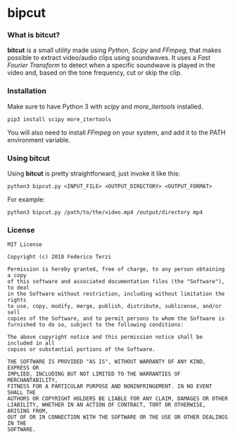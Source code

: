 # bipcut
### What is bitcut?

**bitcut** is a small utility made using *Python*, *Scipy* and *FFmpeg*, that makes possible to extract video/audio clips using soundwaves. It uses a *Fast Fourier Transform* to detect when a specific soundwave is played in the video and, based on the tone frequency, cut or skip the clip.

### Installation

Make sure to have Python 3 with *scipy* and *more_itertools* installed.

`pip3 install scipy more_itertools`

You will also need to install *FFmpeg* on your system, and add it to the PATH environment variable.

### Using bitcut

Using **bitcut** is pretty straightforward, just invoke it like this:

`python3 bipcut.py <INPUT_FILE> <OUTPUT_DIRECTORY> <OUTPUT_FORMAT>`

For example: 

`python3 bipcut.py /path/to/the/video.mp4 /output/directory mp4`

### License

```
MIT License

Copyright (c) 2018 Federico Terzi

Permission is hereby granted, free of charge, to any person obtaining a copy
of this software and associated documentation files (the "Software"), to deal
in the Software without restriction, including without limitation the rights
to use, copy, modify, merge, publish, distribute, sublicense, and/or sell
copies of the Software, and to permit persons to whom the Software is
furnished to do so, subject to the following conditions:

The above copyright notice and this permission notice shall be included in all
copies or substantial portions of the Software.

THE SOFTWARE IS PROVIDED "AS IS", WITHOUT WARRANTY OF ANY KIND, EXPRESS OR
IMPLIED, INCLUDING BUT NOT LIMITED TO THE WARRANTIES OF MERCHANTABILITY,
FITNESS FOR A PARTICULAR PURPOSE AND NONINFRINGEMENT. IN NO EVENT SHALL THE
AUTHORS OR COPYRIGHT HOLDERS BE LIABLE FOR ANY CLAIM, DAMAGES OR OTHER
LIABILITY, WHETHER IN AN ACTION OF CONTRACT, TORT OR OTHERWISE, ARISING FROM,
OUT OF OR IN CONNECTION WITH THE SOFTWARE OR THE USE OR OTHER DEALINGS IN THE
SOFTWARE.
```